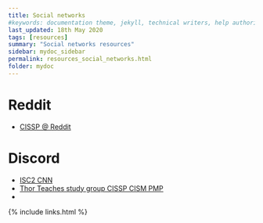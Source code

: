 ```yaml
---
title: Social networks
#keywords: documentation theme, jekyll, technical writers, help authoring tools, hat replacements
last_updated: 18th May 2020
tags: [resources]
summary: "Social networks resources"
sidebar: mydoc_sidebar
permalink: resources_social_networks.html
folder: mydoc
---
```


# Reddit

- [CISSP @ Reddit](https://www.reddit.com/r/cissp/)

# Discord
- [ISC2 CNN](https://discord.gg/HyzFj94)
- [Thor Teaches study group CISSP CISM PMP](https://discord.gg/p6H7MNA)
- 


{% include links.html %}
